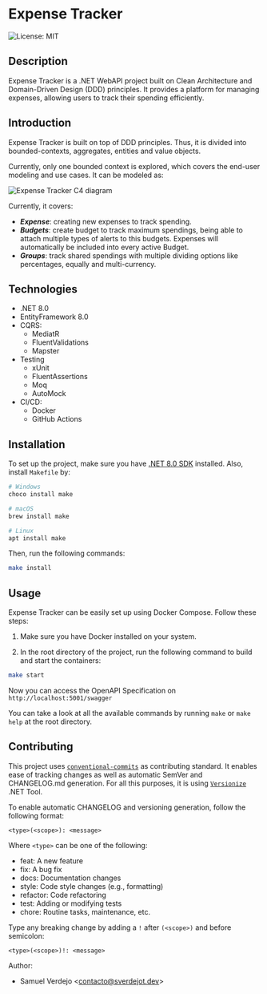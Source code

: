 # Expense Tracker

![License: MIT](https://img.shields.io/badge/License-MIT-green.svg)

## Description

Expense Tracker is a .NET WebAPI project built on Clean Architecture and Domain-Driven Design (DDD) principles. It provides a platform for managing expenses, allowing users to track their spending efficiently.

## Introduction

Expense Tracker is built on top of DDD principles. Thus, it is divided into bounded-contexts, aggregates, entities and value objects. 

Currently, only one bounded context is explored, which covers the end-user modeling and use cases. It can be modeled as:

![Expense Tracker C4 diagram](https://assets.sverdejot.dev/expense-tracker/diagram.png)

Currently, it covers:

* **_Expense_**: creating new expenses to track spending.
* **_Budgets_**: create budget to track maximum spendings, being able to attach multiple types of alerts to this budgets. Expenses will automatically be included into every active Budget.
* **_Groups_**: track shared spendings with multiple dividing options like percentages, equally and multi-currency.

## Technologies

- .NET 8.0
- EntityFramework 8.0
- CQRS:
    - MediatR
    - FluentValidations
    - Mapster
- Testing
    - xUnit
    - FluentAssertions
    - Moq
    - AutoMock
- CI/CD:
    - Docker
    - GitHub Actions

## Installation

To set up the project, make sure you have [.NET 8.0 SDK](https://dotnet.microsoft.com/download/dotnet/8.0) installed. Also, install `Makefile` by:

```bash
# Windows
choco install make

# macOS
brew install make

# Linux
apt install make
```

Then, run the following commands:

```bash
make install
```

## Usage

Expense Tracker can be easily set up using Docker Compose. Follow these steps:

1. Make sure you have Docker installed on your system.

2. In the root directory of the project, run the following command to build and start the containers:

```bash
make start
```

Now you can access the OpenAPI Specification on `http://localhost:5001/swagger`

You can take a look at all the available commands by running `make` or `make help` at the root directory.

## Contributing

This project uses [`conventional-commits`](https://www.conventionalcommits.org/en/v1.0.0/) as contributing standard. It enables ease of tracking changes as well as automatic SemVer and CHANGELOG.md generation. For all this purposes, it is using [`Versionize`](https://github.com/versionize/versionize) .NET Tool.

To enable automatic CHANGELOG and versioning generation, follow the following format:

```text
<type>(<scope>): <message>
```

Where `<type>` can be one of the following:

* feat: A new feature
* fix: A bug fix
* docs: Documentation changes
* style: Code style changes (e.g., formatting)
* refactor: Code refactoring
* test: Adding or modifying tests
* chore: Routine tasks, maintenance, etc.

Type any breaking change by adding a `!` after `(<scope>)` and before semicolon:

```text
<type>(<scope>)!: <message>
```

Author:

- Samuel Verdejo <<contacto@sverdejot.dev>>
